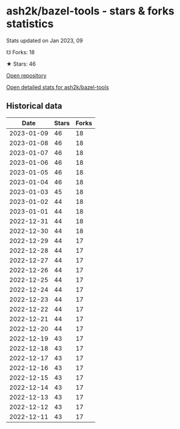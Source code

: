 # ash2k/bazel-tools - stars & forks statistics

Stats updated on Jan 2023, 09

☋ Forks: 18

★ Stars: 46

[Open repository](https://github.com/ash2k/bazel-tools)

[Open detailed stats for ash2k/bazel-tools](https://reviewgithub.com/rep/ash2k/bazel-tools)

## Historical data
| Date | Stars | Forks |
|------|-------|-------|
| 2023-01-09 | 46 | 18 | 
| 2023-01-08 | 46 | 18 | 
| 2023-01-07 | 46 | 18 | 
| 2023-01-06 | 46 | 18 | 
| 2023-01-05 | 46 | 18 | 
| 2023-01-04 | 46 | 18 | 
| 2023-01-03 | 45 | 18 | 
| 2023-01-02 | 44 | 18 | 
| 2023-01-01 | 44 | 18 | 
| 2022-12-31 | 44 | 18 | 
| 2022-12-30 | 44 | 18 | 
| 2022-12-29 | 44 | 17 | 
| 2022-12-28 | 44 | 17 | 
| 2022-12-27 | 44 | 17 | 
| 2022-12-26 | 44 | 17 | 
| 2022-12-25 | 44 | 17 | 
| 2022-12-24 | 44 | 17 | 
| 2022-12-23 | 44 | 17 | 
| 2022-12-22 | 44 | 17 | 
| 2022-12-21 | 44 | 17 | 
| 2022-12-20 | 44 | 17 | 
| 2022-12-19 | 43 | 17 | 
| 2022-12-18 | 43 | 17 | 
| 2022-12-17 | 43 | 17 | 
| 2022-12-16 | 43 | 17 | 
| 2022-12-15 | 43 | 17 | 
| 2022-12-14 | 43 | 17 | 
| 2022-12-13 | 43 | 17 | 
| 2022-12-12 | 43 | 17 | 
| 2022-12-11 | 43 | 17 | 

